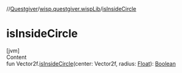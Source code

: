 //[Questgiver](../index.md)/[wisp.questgiver.wispLib](index.md)/[isInsideCircle](is-inside-circle.md)



# isInsideCircle  
[jvm]  
Content  
fun Vector2f.[isInsideCircle](is-inside-circle.md)(center: Vector2f, radius: [Float](https://kotlinlang.org/api/latest/jvm/stdlib/kotlin/-float/index.html)): [Boolean](https://kotlinlang.org/api/latest/jvm/stdlib/kotlin/-boolean/index.html)  



